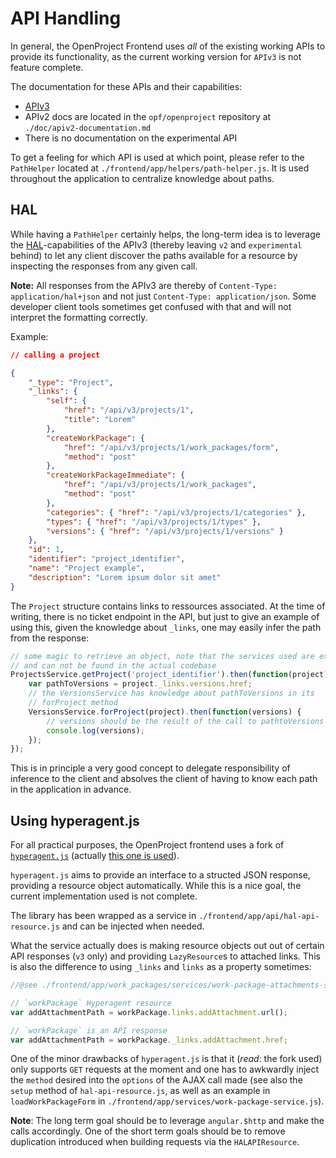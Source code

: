 API Handling
============

In general, the OpenProject Frontend uses _all_ of the existing working APIs to provide its functionality, as the current working version for `APIv3` is not feature complete.

The documentation for these APIs and their capabilities:

- [APIv3](http://opf.github.io/apiv3-doc/)
- APIv2 docs are located in the `opf/openproject` repository at `./doc/apiv2-documentation.md`
- There is no documentation on the experimental API

To get a feeling for which API is used at which point, please refer to the `PathHelper` located at `./frontend/app/helpers/path-helper.js`. It is used throughout the application to centralize knowledge about paths.

## HAL

While having a `PathHelper` certainly helps, the long-term idea is to leverage the [HAL](http://stateless.co/hal_specification.html)-capabilities of the APIv3 (thereby leaving `v2` and `experimental` behind) to let any client discover the paths available for a resource by inspecting the responses from any given call.

__Note:__ All responses from the APIv3 are thereby of `Content-Type: application/hal+json` and not just `Content-Type: application/json`. Some developer client tools sometimes get confused with that and will not interpret the formatting correctly.

Example:

```json
// calling a project

{
    "_type": "Project",
    "_links": {
        "self": {
            "href": "/api/v3/projects/1",
            "title": "Lorem"
        },
        "createWorkPackage": {
            "href": "/api/v3/projects/1/work_packages/form",
            "method": "post"
        },
        "createWorkPackageImmediate": {
            "href": "/api/v3/projects/1/work_packages",
            "method": "post"
        },
        "categories": { "href": "/api/v3/projects/1/categories" },
        "types": { "href": "/api/v3/projects/1/types" },
        "versions": { "href": "/api/v3/projects/1/versions" }
    },
    "id": 1,
    "identifier": "project_identifier",
    "name": "Project example",
    "description": "Lorem ipsum dolor sit amet"
}
```

The `Project` structure contains links to ressources associated. At the time of writing, there is no ticket endpoint in the API, but just to give an example of using this, given the knowledge about `_links`, one may easily infer the path from the response:

```javascript
// some magic to retrieve an object, note that the services used are examplary 
// and can not be found in the actual codebase
ProjectsService.getProject('project_identifier').then(function(project) {
    var pathToVersions = project._links.versions.href;
    // the VersionsService has knowledge about pathToVersions in its 
    // forProject method
    VersionsService.forProject(project).then(function(versions) {
        // versions should be the result of the call to pathtoVersions
        console.log(versions);
    });
});
```

This is in principle a very good concept to delegate responsibility of inference to the client and absolves the client of having to know each path in the application in advance.

## Using hyperagent.js

For all practical purposes, the OpenProject frontend uses a fork of [`hyperagent.js`](https://github.com/weluse/hyperagent) (actually [this one is used](https://github.com/manwithtwowatches/hyperagent)).

`hyperagent.js` aims to provide an interface to a structed JSON response, providing a resource object automatically. While this is a nice goal, the current implementation used is not complete.

The library has been wrapped as a service in `./frontend/app/api/hal-api-resource.js` and can be injected when needed.

What the service actually does is making resource objects out out of certain API responses (`v3` only) and providing `LazyResource`s to attached links. This is also the difference to using `_links` and `links` as a property sometimes:

```javascript
//@see ./frontend/app/work_packages/services/work-package-attachments-service.js

// `workPackage` Hyperagent resource
var addAttachmentPath = workPackage.links.addAttachment.url();

// `workPackage` is an API response
var addAttachmentPath = workPackage._links.addAttachment.href;
```

One of the minor drawbacks of `hyperagent.js` is that it (_read_: the fork used) only supports `GET` requests at the moment and one has to awkwardly inject the `method` desired into the `options` of the AJAX call made (see also the `setup` method of `hal-api-resource.js`, as well as an example in `loadWorkPackageForm` in `./frontend/app/services/work-package-service.js`).

__Note__: The long term goal should be to leverage `angular.$http` and make the calls accordingly. One of the short term goals should be to remove duplication introduced when building requests via the `HALAPIResource`.
